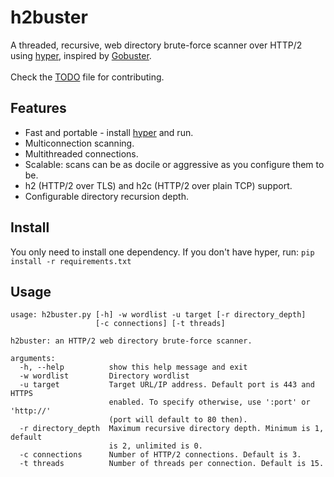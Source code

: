 # h2buster
A threaded, recursive, web directory brute-force scanner over HTTP/2 using [hyper](https://github.com/Lukasa/hyper), inspired by [Gobuster](https://github.com/OJ/gobuster).\
\
Check the [TODO](TODO.md) file for contributing.

## Features ##
* Fast and portable - install [hyper](https://github.com/Lukasa/hyper) and run.
* Multiconnection scanning.
* Multithreaded connections.
* Scalable: scans can be as docile or aggressive as you configure them to be.
* h2 (HTTP/2 over TLS) and h2c (HTTP/2 over plain TCP) support.
* Configurable directory recursion depth.

## Install ##
You only need to install one dependency. If you don't have hyper, run:
`pip install -r requirements.txt`

## Usage
```
usage: h2buster.py [-h] -w wordlist -u target [-r directory_depth]
                   [-c connections] [-t threads]

h2buster: an HTTP/2 web directory brute-force scanner.

arguments:
  -h, --help          show this help message and exit
  -w wordlist         Directory wordlist
  -u target           Target URL/IP address. Default port is 443 and HTTPS
                      enabled. To specify otherwise, use ':port' or 'http://'
                      (port will default to 80 then).
  -r directory_depth  Maximum recursive directory depth. Minimum is 1, default
                      is 2, unlimited is 0.
  -c connections      Number of HTTP/2 connections. Default is 3.
  -t threads          Number of threads per connection. Default is 15.
```

